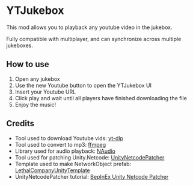 # YTJukebox

This mod allows you to playback any youtube video in the jukebox.

Fully compatible with multiplayer, and can synchronize across multiple jukeboxes.

## How to use
1. Open any jukebox
2. Use the new Youtube button to open the YTJukebox UI
3. Insert your Youtube URL
4. Click play and wait until all players have finished downloading the file
5. Enjoy the music!

## Credits
* Tool used to download Youtube vids: [yt-dlp](https://github.com/yt-dlp/yt-dlp)
* Tool used to convert to mp3: [ffmpeg](https://github.com/FFmpeg/FFmpeg)
* Library used for audio playback: [NAudio](https://github.com/naudio/NAudio)
* Tool used for patching Unity.Netcode: [UnityNetcodePatcher](https://github.com/EvaisaDev/UnityNetcodePatcher)
* Template used to make NetworkObject prefab: [LethalCompanyUnityTemplate](https://github.com/EvaisaDev/LethalCompanyUnityTemplate)
* UnityNetcodePatcher tutorial: [BepInEx Unity Netcode Patcher](https://www.youtube.com/watch?v=yUBDg5bXtts)
